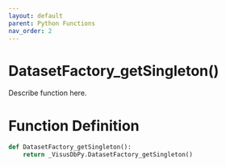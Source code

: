 ```yaml
---
layout: default
parent: Python Functions
nav_order: 2
---
```


# DatasetFactory_getSingleton()

Describe function here.

# Function Definition

```python
def DatasetFactory_getSingleton():
    return _VisusDbPy.DatasetFactory_getSingleton()
```